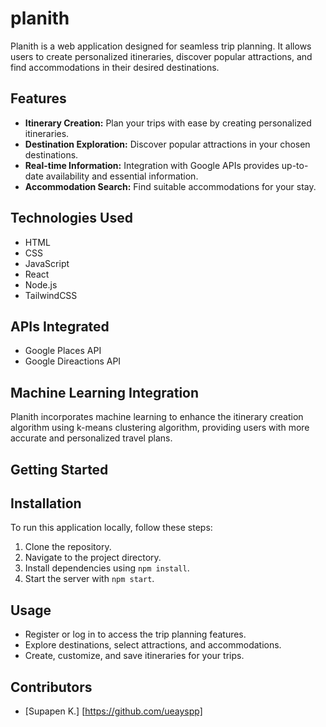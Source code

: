 # planith

Planith is a web application designed for seamless trip planning. It allows users to create personalized itineraries, discover popular attractions, and find accommodations in their desired destinations.

## Features

- **Itinerary Creation:** Plan your trips with ease by creating personalized itineraries.
- **Destination Exploration:** Discover popular attractions in your chosen destinations.
- **Real-time Information:** Integration with Google APIs provides up-to-date availability and essential information.
- **Accommodation Search:** Find suitable accommodations for your stay.

## Technologies Used

- HTML
- CSS
- JavaScript
- React
- Node.js
- TailwindCSS

## APIs Integrated

- Google Places API
- Google Direactions API

## Machine Learning Integration

Planith incorporates machine learning to enhance the itinerary creation algorithm using k-means clustering algorithm, providing users with more accurate and personalized travel plans.

## Getting Started

## Installation

To run this application locally, follow these steps:

1. Clone the repository.
2. Navigate to the project directory.
3. Install dependencies using `npm install`.
4. Start the server with `npm start`.

## Usage

- Register or log in to access the trip planning features.
- Explore destinations, select attractions, and accommodations.
- Create, customize, and save itineraries for your trips.

## Contributors

- [Supapen K.] [https://github.com/ueayspp]
